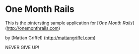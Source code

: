 # One Month Rails

This is the pintersting sample application for
[*One Month Rails*] (http://onemonthrails.com)

by [Mattan Griffel] (http://mattangriffel.com)

NEVER GIVE UP!
